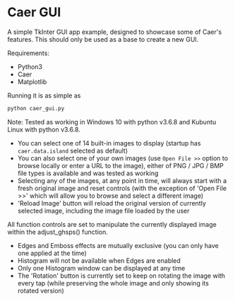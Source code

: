 # Caer GUI
A simple TkInter GUI app example, designed to showcase some of Caer's features.
This should only be used as a base to create a new GUI.

Requirements: 
* Python3
* Caer
* Matplotlib

Running it is as simple as 
```python
python caer_gui.py
```

Note: Tested as working in Windows 10 with python v3.6.8 and Kubuntu Linux with python v3.6.8. 
- You can select one of 14 built-in images to display (startup has `caer.data.island` selected as default)
- You can also select one of your own images (use `Open File >>` option to browse locally or enter a URL to the image), either of PNG / JPG / BMP file types is available and was tested as working
- Selecting any of the images, at any point in time, will always start with a fresh original image and reset 
controls (with the exception of 'Open File >>' which will allow you to browse and select a different image)
- 'Reload Image' button will reload the original version of currently selected image, including the image file loaded by the user

All function controls are set to manipulate the currently displayed image within the adjust_ghsps() function.

- Edges and Emboss effects are mutually exclusive (you can only have one applied at the time)
- Histogram will not be available when Edges are enabled
- Only one Histogram window can be displayed at any time
- The 'Rotation' button is currently set to keep on rotating the image with every tap (while preserving the whole image and only showing its rotated version)
